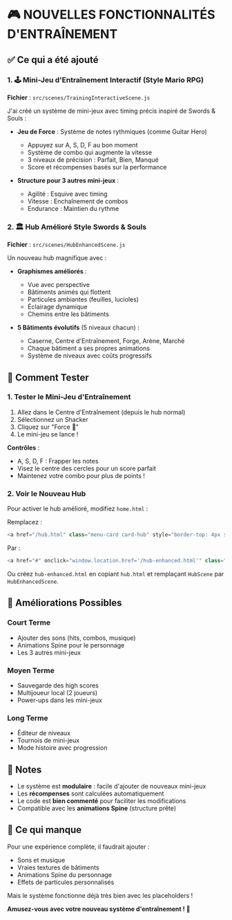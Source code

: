 # 🎮 NOUVELLES FONCTIONNALITÉS D'ENTRAÎNEMENT

## ✅ Ce qui a été ajouté

### 1. 🕹️ Mini-Jeu d'Entraînement Interactif (Style Mario RPG)

**Fichier** : `src/scenes/TrainingInteractiveScene.js`

J'ai créé un système de mini-jeux avec timing précis inspiré de Swords & Souls :

- **Jeu de Force** : Système de notes rythmiques (comme Guitar Hero)
  - Appuyez sur A, S, D, F au bon moment
  - Système de combo qui augmente la vitesse
  - 3 niveaux de précision : Parfait, Bien, Manqué
  - Score et récompenses basés sur la performance

- **Structure pour 3 autres mini-jeux** :
  - Agilité : Esquive avec timing
  - Vitesse : Enchaînement de combos
  - Endurance : Maintien du rythme

### 2. 🏛️ Hub Amélioré Style Swords & Souls

**Fichier** : `src/scenes/HubEnhancedScene.js`

Un nouveau hub magnifique avec :

- **Graphismes améliorés** :
  - Vue avec perspective
  - Bâtiments animés qui flottent
  - Particules ambiantes (feuilles, lucioles)
  - Éclairage dynamique
  - Chemins entre les bâtiments

- **5 Bâtiments évolutifs** (5 niveaux chacun) :
  - Caserne, Centre d'Entraînement, Forge, Arène, Marché
  - Chaque bâtiment a ses propres animations
  - Système de niveaux avec coûts progressifs

## 🎯 Comment Tester

### 1. Tester le Mini-Jeu d'Entraînement

1. Allez dans le Centre d'Entraînement (depuis le hub normal)
2. Sélectionnez un Shacker
3. Cliquez sur "Force 💪"
4. Le mini-jeu se lance !

**Contrôles** :
- A, S, D, F : Frapper les notes
- Visez le centre des cercles pour un score parfait
- Maintenez votre combo pour plus de points !

### 2. Voir le Nouveau Hub

Pour activer le hub amélioré, modifiez `home.html` :

Remplacez :
```javascript
<a href="/hub.html" class="menu-card card-hub" style="border-top: 4px solid #ff9900;">
```

Par :
```javascript
<a href="#" onclick="window.location.href='/hub-enhanced.html'" class="menu-card card-hub" style="border-top: 4px solid #ff9900;">
```

Ou créez `hub-enhanced.html` en copiant `hub.html` et remplaçant `HubScene` par `HubEnhancedScene`.

## 🚀 Améliorations Possibles

### Court Terme
- Ajouter des sons (hits, combos, musique)
- Animations Spine pour le personnage
- Les 3 autres mini-jeux

### Moyen Terme
- Sauvegarde des high scores
- Multijoueur local (2 joueurs)
- Power-ups dans les mini-jeux

### Long Terme
- Éditeur de niveaux
- Tournois de mini-jeux
- Mode histoire avec progression

## 📝 Notes

- Le système est **modulaire** : facile d'ajouter de nouveaux mini-jeux
- Les **récompenses** sont calculées automatiquement
- Le code est **bien commenté** pour faciliter les modifications
- Compatible avec les **animations Spine** (structure prête)

## 🎨 Ce qui manque

Pour une expérience complète, il faudrait ajouter :
- Sons et musique
- Vraies textures de bâtiments
- Animations Spine du personnage
- Effets de particules personnalisés

Mais le système fonctionne déjà très bien avec les placeholders !

**Amusez-vous avec votre nouveau système d'entraînement ! 🎉**

